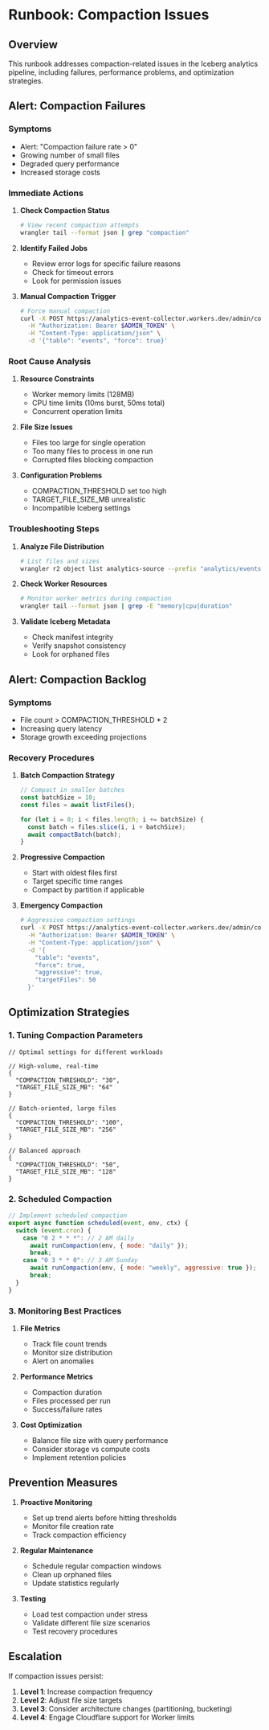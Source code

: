 # Runbook: Compaction Issues

## Overview
This runbook addresses compaction-related issues in the Iceberg analytics pipeline, including failures, performance problems, and optimization strategies.

## Alert: Compaction Failures

### Symptoms
- Alert: "Compaction failure rate > 0"
- Growing number of small files
- Degraded query performance
- Increased storage costs

### Immediate Actions

1. **Check Compaction Status**
   ```bash
   # View recent compaction attempts
   wrangler tail --format json | grep "compaction"
   ```

2. **Identify Failed Jobs**
   - Review error logs for specific failure reasons
   - Check for timeout errors
   - Look for permission issues

3. **Manual Compaction Trigger**
   ```bash
   # Force manual compaction
   curl -X POST https://analytics-event-collector.workers.dev/admin/compact \
     -H "Authorization: Bearer $ADMIN_TOKEN" \
     -H "Content-Type: application/json" \
     -d '{"table": "events", "force": true}'
   ```

### Root Cause Analysis

1. **Resource Constraints**
   - Worker memory limits (128MB)
   - CPU time limits (10ms burst, 50ms total)
   - Concurrent operation limits

2. **File Size Issues**
   - Files too large for single operation
   - Too many files to process in one run
   - Corrupted files blocking compaction

3. **Configuration Problems**
   - COMPACTION_THRESHOLD set too high
   - TARGET_FILE_SIZE_MB unrealistic
   - Incompatible Iceberg settings

### Troubleshooting Steps

1. **Analyze File Distribution**
   ```bash
   # List files and sizes
   wrangler r2 object list analytics-source --prefix "analytics/events/data/"
   ```

2. **Check Worker Resources**
   ```bash
   # Monitor worker metrics during compaction
   wrangler tail --format json | grep -E "memory|cpu|duration"
   ```

3. **Validate Iceberg Metadata**
   - Check manifest integrity
   - Verify snapshot consistency
   - Look for orphaned files

## Alert: Compaction Backlog

### Symptoms
- File count > COMPACTION_THRESHOLD * 2
- Increasing query latency
- Storage growth exceeding projections

### Recovery Procedures

1. **Batch Compaction Strategy**
   ```javascript
   // Compact in smaller batches
   const batchSize = 10;
   const files = await listFiles();
   
   for (let i = 0; i < files.length; i += batchSize) {
     const batch = files.slice(i, i + batchSize);
     await compactBatch(batch);
   }
   ```

2. **Progressive Compaction**
   - Start with oldest files first
   - Target specific time ranges
   - Compact by partition if applicable

3. **Emergency Compaction**
   ```bash
   # Aggressive compaction settings
   curl -X POST https://analytics-event-collector.workers.dev/admin/compact \
     -H "Authorization: Bearer $ADMIN_TOKEN" \
     -H "Content-Type: application/json" \
     -d '{
       "table": "events",
       "force": true,
       "aggressive": true,
       "targetFiles": 50
     }'
   ```

## Optimization Strategies

### 1. Tuning Compaction Parameters

```jsonc
// Optimal settings for different workloads

// High-volume, real-time
{
  "COMPACTION_THRESHOLD": "30",
  "TARGET_FILE_SIZE_MB": "64"
}

// Batch-oriented, large files
{
  "COMPACTION_THRESHOLD": "100",
  "TARGET_FILE_SIZE_MB": "256"
}

// Balanced approach
{
  "COMPACTION_THRESHOLD": "50",
  "TARGET_FILE_SIZE_MB": "128"
}
```

### 2. Scheduled Compaction

```javascript
// Implement scheduled compaction
export async function scheduled(event, env, ctx) {
  switch (event.cron) {
    case "0 2 * * *": // 2 AM daily
      await runCompaction(env, { mode: "daily" });
      break;
    case "0 3 * * 0": // 3 AM Sunday
      await runCompaction(env, { mode: "weekly", aggressive: true });
      break;
  }
}
```

### 3. Monitoring Best Practices

1. **File Metrics**
   - Track file count trends
   - Monitor size distribution
   - Alert on anomalies

2. **Performance Metrics**
   - Compaction duration
   - Files processed per run
   - Success/failure rates

3. **Cost Optimization**
   - Balance file size with query performance
   - Consider storage vs compute costs
   - Implement retention policies

## Prevention Measures

1. **Proactive Monitoring**
   - Set up trend alerts before hitting thresholds
   - Monitor file creation rate
   - Track compaction efficiency

2. **Regular Maintenance**
   - Schedule regular compaction windows
   - Clean up orphaned files
   - Update statistics regularly

3. **Testing**
   - Load test compaction under stress
   - Validate different file size scenarios
   - Test recovery procedures

## Escalation

If compaction issues persist:

1. **Level 1**: Increase compaction frequency
2. **Level 2**: Adjust file size targets
3. **Level 3**: Consider architecture changes (partitioning, bucketing)
4. **Level 4**: Engage Cloudflare support for Worker limits